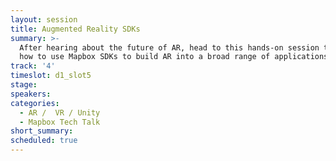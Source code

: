 ```yaml
---
layout: session
title: Augmented Reality SDKs
summary: >-
  After hearing about the future of AR, head to this hands-on session to learn
  how to use Mapbox SDKs to build AR into a broad range of applications.
track: '4'
timeslot: d1_slot5
stage:
speakers:
categories:
  - AR /  VR / Unity
  - Mapbox Tech Talk
short_summary: 
scheduled: true
---
```


